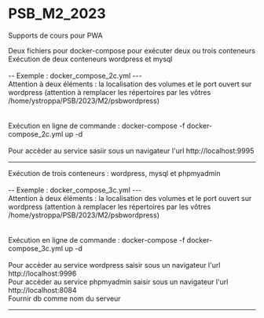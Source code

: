 # PSB_M2_2023
Supports de cours pour PWA

Deux fichiers pour docker-compose pour exécuter deux ou trois conteneurs  <br />
Exécution de deux conteneurs wordpress et mysql   <br />
<br />
-- Exemple : docker_compose_2c.yml --- <br />
Attention à deux éléments : la localisation des volumes et le port ouvert sur wordpress 
(attention à remplacer les répertoires par les vôtres /home/ystroppa/PSB/2023/M2/psbwordpress)  <br />
<br />
<br />
Exécution en ligne de commande : docker-compose -f docker-compose_2c.yml up -d  <br />
<br />
Pour accèder au service sasiir sous un navigateur l'url http://localhost:9995  <br />
<hr />
Exécution de trois conteneurs : wordpress, mysql et phpmyadmin  <br />
<br />
-- Exemple : docker_compose_3c.yml --- <br />
Attention à deux éléments : la localisation des volumes et le port ouvert sur wordpress 
(attention à remplacer les répertoires par les vôtres /home/ystroppa/PSB/2023/M2/psbwordpress)  <br />
<br />
<br />
Exécution en ligne de commande : docker-compose -f docker-compose_3c.yml up -d  <br />
<br />
Pour accèder au service wordpress saisir sous un navigateur l'url http://localhost:9996  <br />
Pour accèder au service phpmyadmin saisir sous un navigateur l'url http://localhost:8084  <br />
Fournir db comme nom du serveur <br />
<hr />




